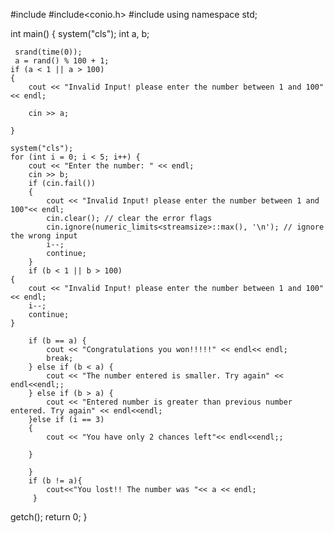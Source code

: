 

#include<iostream>
#include<conio.h>
#include<ctime>
using namespace std;

int main() {
    system("cls");
    int a, b;
   
    
    
    
     srand(time(0));
     a = rand() % 100 + 1;
    if (a < 1 || a > 100)
    {
        cout << "Invalid Input! please enter the number between 1 and 100"<< endl;
        
        cin >> a;

    }
    
    system("cls");
    for (int i = 0; i < 5; i++) {
        cout << "Enter the number: " << endl;
        cin >> b;
        if (cin.fail())
        {
            cout << "Invalid Input! please enter the number between 1 and 100"<< endl;
            cin.clear(); // clear the error flags
            cin.ignore(numeric_limits<streamsize>::max(), '\n'); // ignore the wrong input
            i--;
            continue;
        }
        if (b < 1 || b > 100)
    {
        cout << "Invalid Input! please enter the number between 1 and 100"<< endl;
        i--;
        continue;
    }

        if (b == a) {
            cout << "Congratulations you won!!!!!" << endl<< endl;
            break;
        } else if (b < a) {
            cout << "The number entered is smaller. Try again" << endl<<endl;;
        } else if (b > a) {
            cout << "Entered number is greater than previous number entered. Try again" << endl<<endl;
        }else if (i == 3)
        {
            cout << "You have only 2 chances left"<< endl<<endl;;
            
        }
        
        } 
        if (b != a){
            cout<<"You lost!! The number was "<< a << endl;
         }
getch();
    return 0;
}
